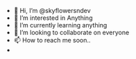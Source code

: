 - 👋 Hi, I’m @skyflowersndev
- 👀 I’m interested in Anything
- 🌱 I’m currently learning anything
- 💞️ I’m looking to collaborate on everyone
- 📫 How to reach me soon..
- 

<!---
skyflowersndev/skyflowersndev is a ✨ special ✨ repository because its `README.md` (this file) appears on your GitHub profile.
You can click the Preview link to take a look at your changes.
--->
